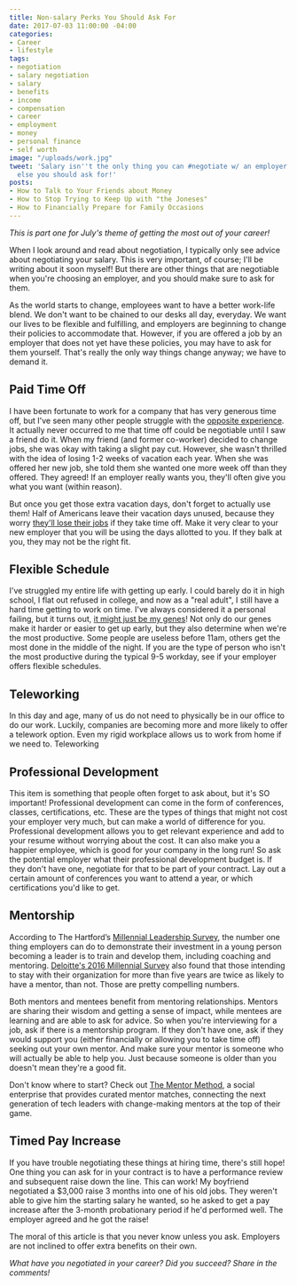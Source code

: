 ```yaml
---
title: Non-salary Perks You Should Ask For
date: 2017-07-03 11:00:00 -04:00
categories:
- Career
- lifestyle
tags:
- negotiation
- salary negotiation
- salary
- benefits
- income
- compensation
- career
- employment
- money
- personal finance
- self worth
image: "/uploads/work.jpg"
tweet: 'Salary isn''t the only thing you can #negotiate w/ an employer. Find out what
  else you should ask for!'
posts:
- How to Talk to Your Friends about Money
- How to Stop Trying to Keep Up with "the Joneses"
- How to Financially Prepare for Family Occasions
---
```


*This is part one for July's theme of getting the most out of your career!*

When I look around and read about negotiation, I typically only see advice about negotiating your salary. This is very important, of course; I'll be writing about it soon myself! But there are other things that are negotiable when you're choosing an employer, and you should make sure to ask for them.

As the world starts to change, employees want to have a better work-life blend. We don't want to be chained to our desks all day, everyday. We want our lives to be flexible and fulfilling, and employers are beginning to change their policies to accommodate that. However, if you are offered a job by an employer that does not yet have these policies, you may have to ask for them yourself. That's really the only way things change anyway; we have to demand it.

## Paid Time Off

I have been fortunate to work for a company that has very generous time off, but I've seen many other people struggle with the [opposite experience](https://www.forbes.com/sites/niallmccarthy/2017/06/26/american-workers-have-a-miserable-vacation-allowance-infographic/#2936c1d6126d). It actually never occurred to me that time off could be negotiable until I saw a friend do it. When my friend (and former co-worker) decided to change jobs, she was okay with taking a slight pay cut. However, she wasn't thrilled with the idea of losing 1-2 weeks of vacation each year. When she was offered her new job, she told them she wanted one more week off than they offered. They agreed! If an employer really wants you, they'll often give you what you want (within reason).

But once you get those extra vacation days, don't forget to actually use them! Half of Americans leave their vacation days unused, because they worry [they'll lose their jobs](http://www.marketwatch.com/story/55-of-american-workers-dont-take-all-their-paid-vacation-2016-06-15) if they take time off. Make it very clear to your new employer that you will be using the days allotted to you. If they balk at you, they may not be the right fit.

## Flexible Schedule

I've struggled my entire life with getting up early. I could barely do it in high school, I flat out refused in college, and now as a "real adult", I still have a hard time getting to work on time. I've always considered it a personal failing, but it turns out, [it might just be my genes](https://www.facebook.com/Vox/videos/657820167738922/?pnref=story)! Not only do our genes make it harder or easier to get up early, but they also determine when we're the most productive. Some people are useless before 11am, others get the most done in the middle of the night. If you are the type of person who isn't the most productive during the typical 9-5 workday, see if your employer offers flexible schedules.

## Teleworking

In this day and age, many of us do not need to physically be in our office to do our work. Luckily, companies are becoming more and more likely to offer a telework option. Even my rigid workplace allows us to work from home if we need to. Teleworking

## Professional Development

This item is something that people often forget to ask about, but it's SO important! Professional development can come in the form of conferences, classes, certifications, etc. These are the types of things that might not cost your employer very much, but can make a world of difference for you. Professional development allows you to get relevant experience and add to your resume without worrying about the cost. It can also make you a happier employee, which is good for your company in the long run! So ask the potential employer what their professional development budget is. If they don't have one, negotiate for that to be part of your contract. Lay out a certain amount of conferences you want to attend a year, or which certifications you'd like to get.

## Mentorship

According to The Hartford’s [Millennial Leadership Survey](https://www.thehartford.com/sites/the_hartford/files/2015-millennial-leadership.pdf), the number one thing employers can do to demonstrate their investment in a young person becoming a leader is to train and develop them, including coaching and mentoring. [Deloitte's 2016 Millennial Survey](https://www2.deloitte.com/content/dam/Deloitte/global/Documents/About-Deloitte/gx-millenial-survey-2016-exec-summary.pdf) also found that those intending to stay with their organization for more than five years are twice as likely to have a mentor, than not. Those are pretty compelling numbers.

Both mentors and mentees benefit from mentoring relationships. Mentors are sharing their wisdom and getting a sense of impact, while mentees are learning and are able to ask for advice. So when you're interviewing for a job, ask if there is a mentorship program. If they don't have one, ask if they would support you (either financially or allowing you to take time off) seeking out your own mentor. And make sure your mentor is someone who will actually be able to help you. Just because someone is older than you doesn't mean they're a good fit.

Don't know where to start? Check out [The Mentor Method](www.thementormethod.com), a social enterprise that provides curated mentor matches, connecting the next generation of tech leaders with change-making mentors at the top of their game.

## Timed Pay Increase

If you have trouble negotiating these things at hiring time, there's still hope! One thing you can ask for in your contract is to have a performance review and subsequent raise down the line. This can work! My boyfriend negotiated a $3,000 raise 3 months into one of his old jobs. They weren't able to give him the starting salary he wanted, so he asked to get a pay increase after the 3-month probationary period if he'd performed well. The employer agreed and he got the raise!

The moral of this article is that you never know unless you ask. Employers are not inclined to offer extra benefits on their own.

*What have you negotiated in your career? Did you succeed? Share in the comments!*